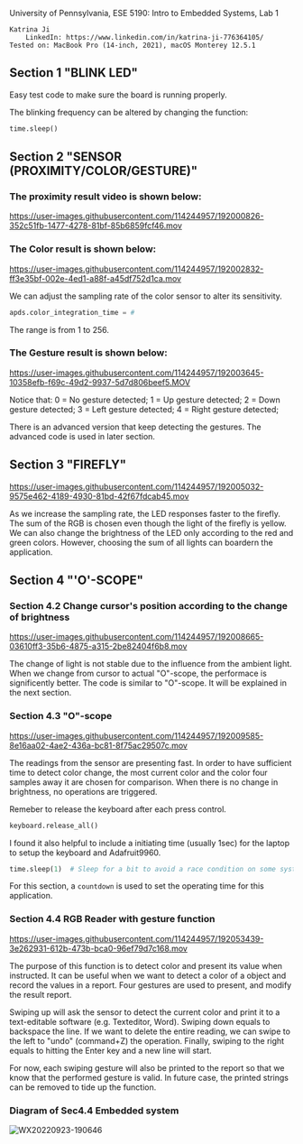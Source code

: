 University of Pennsylvania, ESE 5190: Intro to Embedded Systems, Lab 1

    Katrina Ji
        LinkedIn: https://www.linkedin.com/in/katrina-ji-776364105/
    Tested on: MacBook Pro (14-inch, 2021), macOS Monterey 12.5.1

## Section 1 "BLINK LED"

Easy test code to make sure the board is running properly.

The blinking frequency can be altered by changing the function:
```python
time.sleep()
```

## Section 2 "SENSOR (PROXIMITY/COLOR/GESTURE)"

### The proximity result video is shown below:

https://user-images.githubusercontent.com/114244957/192000826-352c51fb-1477-4278-81bf-85b6859fcf46.mov

### The Color result is shown below:

https://user-images.githubusercontent.com/114244957/192002832-ff3e35bf-002e-4ed1-a88f-a45df752d1ca.mov

We can adjust the sampling rate of the color sensor to alter its sensitivity.
```python
apds.color_integration_time = #
```
The range is from 1 to 256.

### The Gesture result is shown below:
https://user-images.githubusercontent.com/114244957/192003645-10358efb-f69c-49d2-9937-5d7d806beef5.MOV

Notice that:
    0 = No gesture detected;
    1 = Up gesture detected;
    2 = Down gesture detected;
    3 = Left gesture detected;
    4 = Right gesture detected;
 
 There is an advanced version that keep detecting the gestures. The advanced code is used in later section.

## Section 3 "FIREFLY"

https://user-images.githubusercontent.com/114244957/192005032-9575e462-4189-4930-81bd-42f67fdcab45.mov

As we increase the sampling rate, the LED responses faster to the firefly.
The sum of the RGB is chosen even though the light of the firefly is yellow. We can also change the brightness of the LED only according to the red and green colors. However, choosing the sum of all lights can boardern the application.

## Section 4 "'O'-SCOPE"

### Section 4.2 Change cursor's position according to the change of brightness

https://user-images.githubusercontent.com/114244957/192008665-03610ff3-35b6-4875-a315-2be82404f6b8.mov

The change of light is not stable due to the influence from the ambient light. When we change from cursor to actual "O"-scope, the performace is significently better. The code is similar to "O"-scope. It will be explained in the next section.

### Section 4.3 "O"-scope

https://user-images.githubusercontent.com/114244957/192009585-8e16aa02-4ae2-436a-bc81-8f75ac29507c.mov

The readings from the sensor are presenting fast. In order to have sufficient time to detect color change, the most current color and the color four samples away it are chosen for comparison. When there is no change in brightness, no operations are triggered. 

Remeber to release the keyboard after each press control.
```python
keyboard.release_all()
```
I found it also helpful to include a initiating time (usually 1sec) for the laptop to setup the keyboard and Adafruit9960.
```python
time.sleep(1)  # Sleep for a bit to avoid a race condition on some systems
```
For this section, a ```countdown``` is used to set the operating time for this application.

### Section 4.4 RGB Reader with gesture function

https://user-images.githubusercontent.com/114244957/192053439-3e262931-612b-473b-bca0-96ef79d7c168.mov

The purpose of this function is to detect color and present its value when instructed. It can be useful when we want to detect a color of a object and record the values in a report. Four gestures are used to present, and modify the result report. 

Swiping up will ask the sensor to detect the current color and print it to a text-editable software (e.g. Texteditor, Word). Swiping down equals to backspace the line. If we want to delete the entire reading, we can swipe to the left to "undo" (command+Z) the operation. Finally, swiping to the right equals to hitting the Enter key and a new line will start.

For now, each swiping gesture will also be printed to the report so that we know that the performed gesture is valid. In future case, the printed strings can be removed to tide up the function.

### Diagram of Sec4.4 Embedded system
![WX20220923-190646](https://user-images.githubusercontent.com/114244957/192067836-b675d239-01e5-4e53-adec-18541d94554c.png)
